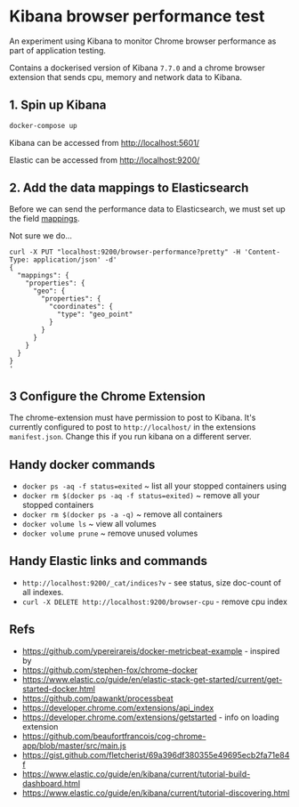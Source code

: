 # Kibana browser performance test

An experiment using Kibana to monitor Chrome browser performance as part of application testing.

Contains a dockerised version of Kibana `7.7.0` and a chrome browser extension that sends cpu, memory and network data to Kibana.


## 1. Spin up Kibana
 
``` bash
docker-compose up
```

Kibana can be accessed from [http://localhost:5601/](http://localhost:5601/)

Elastic can be accessed from [http://localhost:9200/](http://localhost:9200/)

## 2. Add the data mappings to Elasticsearch 

Before we can send the performance data to Elasticsearch, we must set up the field [mappings](https://www.elastic.co/guide/en/elasticsearch/reference/7.7/mapping.html).

Not sure we do...

```
curl -X PUT "localhost:9200/browser-performance?pretty" -H 'Content-Type: application/json' -d'
{
  "mappings": {
    "properties": {
      "geo": {
        "properties": {
          "coordinates": {
            "type": "geo_point"
          }
        }
      }
    }
  }
}
'
```

## 3 Configure the Chrome Extension

The chrome-extension must have permission to post to Kibana.  It's currently configured to post to ```http://localhost/``` in the extensions ```manifest.json```. Change this if you run kibana on a different server.

## Handy docker commands

* `docker ps -aq -f status=exited` ~ list all your stopped containers using
* `docker rm $(docker ps -aq -f status=exited)` ~ remove all your stopped containers
* `docker rm $(docker ps -a -q)` ~ remove all containers
* `docker volume ls` ~ view all volumes
* `docker volume prune` ~ remove unused volumes

## Handy Elastic links and commands

* ```http://localhost:9200/_cat/indices?v``` - see status, size doc-count of all indexes.
* ```curl -X DELETE http://localhost:9200/browser-cpu``` - remove cpu index

## Refs

* https://github.com/ypereirareis/docker-metricbeat-example - inspired by 
* https://github.com/stephen-fox/chrome-docker
* https://www.elastic.co/guide/en/elastic-stack-get-started/current/get-started-docker.html
* https://github.com/pawankt/processbeat
* https://developer.chrome.com/extensions/api_index
* https://developer.chrome.com/extensions/getstarted - info on loading extension
* https://github.com/beaufortfrancois/cog-chrome-app/blob/master/src/main.js
* https://gist.github.com/fletcherist/69a396df380355e49695ecb2fa71e84f
* https://www.elastic.co/guide/en/kibana/current/tutorial-build-dashboard.html
* https://www.elastic.co/guide/en/kibana/current/tutorial-discovering.html
